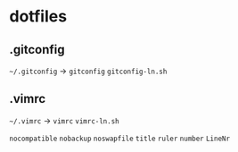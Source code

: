 # dotfiles


## .gitconfig

`~/.gitconfig` -> `gitconfig` `gitconfig-ln.sh`


## .vimrc

`~/.vimrc` -> `vimrc` `vimrc-ln.sh`

`nocompatible`
`nobackup`
`noswapfile`
`title`
`ruler`
`number`
`LineNr`
